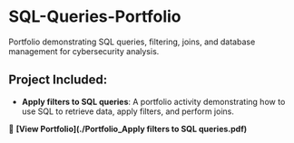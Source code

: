 # SQL-Queries-Portfolio

Portfolio demonstrating SQL queries, filtering, joins, and database management for cybersecurity analysis.

## Project Included:
- **Apply filters to SQL queries**: A portfolio activity demonstrating how to use SQL to retrieve data, apply filters, and perform joins.

📂 **[View Portfolio](./Portfolio_Apply filters to SQL queries.pdf)**
